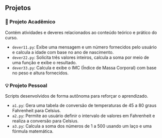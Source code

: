 ## Projetos

### 📘 Projeto Acadêmico
Contém atividades e deveres relacionados ao conteúdo teórico e prático do curso.

- `dever11.py`: Exibe uma mensagem e um número fornecidos pelo usuário e calcula a idade com base no ano de nascimento.
- `dever22.py`: Solicita três valores inteiros, calcula a soma por meio de uma função e exibe o resultado.
- `dever33.py`: Calcula e exibe o IMC (Índice de Massa Corporal) com base no peso e altura fornecidos.

### 💡 Projeto Pessoal
Scripts desenvolvidos de forma autônoma para reforçar o aprendizado.

- `a1.py`: Gera uma tabela de conversão de temperaturas de 45 a 80 graus Fahrenheit para Celsius.
- `a2.py`: Permite ao usuário definir o intervalo de valores em Fahrenheit e realiza a conversão para Celsius.
- `a3.py`: Calcula a soma dos números de 1 a 500 usando um laço e uma fórmula matemática.
